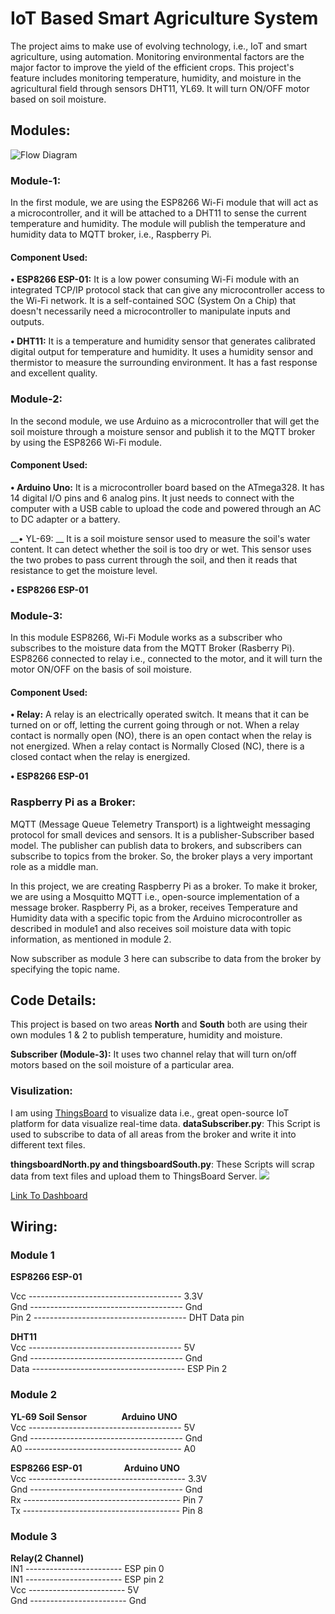# IoT Based Smart Agriculture System

The project aims to make use of evolving technology, i.e., IoT and smart agriculture, using automation. Monitoring environmental factors are the major factor to improve the yield of the efficient crops. This project's feature includes monitoring temperature, humidity, and moisture in the agricultural field through sensors DHT11, YL69. It will turn ON/OFF motor based on soil moisture.

## Modules:

![Flow Diagram](modules/Diagram12.jpg)

### Module-1:

In the first module, we are using the ESP8266 Wi-Fi module that will act as a microcontroller, and it will be attached to a DHT11 to sense the current temperature and humidity. The module will publish the temperature and humidity data to MQTT broker, i.e., Raspberry Pi.

#### Component Used:

__•    ESP8266 ESP-01:__ It is a low power consuming Wi-Fi module with an integrated TCP/IP protocol stack that can give any microcontroller access to the Wi-Fi network. It is a self-contained SOC (System On a Chip) that doesn't necessarily need a microcontroller to manipulate inputs and outputs.

__•    DHT11:__ It is a temperature and humidity sensor that generates calibrated digital output for temperature and humidity. It uses a humidity sensor and thermistor to measure the surrounding environment. It has a fast response and excellent quality.


### Module-2:

In the second module, we use Arduino as a microcontroller that will get the soil moisture through a moisture sensor and publish it to the MQTT broker by using the ESP8266 Wi-Fi module.

#### Component Used:

__•    Arduino Uno:__ It is a microcontroller board based on the ATmega328. It has 14 digital I/O pins and 6 analog pins. It just needs to connect with the computer with a USB cable to upload the code and powered through an AC to DC adapter or a battery.

__•    YL-69: __ It is a soil moisture sensor used to measure the soil's water content. It can detect whether the soil is too dry or wet. This sensor uses the two probes to pass current through the soil, and then it reads that resistance to get the moisture level.

__•    ESP8266 ESP-01__

### Module-3:

In this module ESP8266, Wi-Fi Module works as a subscriber who subscribes to the moisture data from the MQTT Broker (Rasberry Pi). ESP8266 connected to relay i.e., connected to the motor, and it will turn the motor ON/OFF on the basis of soil moisture.


#### Component Used:

__•    Relay:__ A relay is an electrically operated switch. It means that it can be turned on or off, letting the current going through or not. When a relay contact is normally open (NO), there is an open contact when the relay is not energized. When a relay contact is Normally Closed (NC), there is a closed contact when the relay is energized.

__•    ESP8266 ESP-01__


### Raspberry Pi as a Broker:

MQTT (Message Queue Telemetry Transport) is a lightweight messaging protocol for small devices and sensors. It is a publisher-Subscriber based model. The publisher can publish data to brokers, and subscribers can subscribe to topics from the broker. So, the broker plays a very important role as a middle man.

In this project, we are creating Raspberry Pi as a broker. To make it broker, we are using a Mosquitto MQTT i.e., open-source implementation of a message broker. Raspberry Pi, as a broker, receives Temperature and Humidity data with a specific topic from the Arduino microcontroller as described in module1 and also receives soil moisture data with topic information, as mentioned in module 2.

Now subscriber as module 3 here can subscribe to data from the broker by specifying the topic name.

## Code Details:
This project is based on two areas __North__ and __South__ both are using their own modules 1 & 2 to publish temperature, humidity and moisture.

__Subscriber (Module-3):__ It uses two channel relay that will turn on/off motors based on the soil moisture of a particular area.

### Visulization:

I am using [ThingsBoard](https://thingsboard.io/) to visualize data i.e., great open-source IoT platform for data visualize real-time data.
__dataSubscriber.py__: This Script is used to subscribe to data of all areas from the broker and write it into different text files.

__thingsboardNorth.py and thingsboardSouth.py__: These Scripts will scrap data from text files and upload them to ThingsBoard Server.
![](visualization/screenshot4.jpg)

[Link To Dashboard](https://demo.thingsboard.io/dashboards/d7455310-065d-11e8-83e6-1d8d2edf4f93?publicId=2ade3530-f6a2-11e7-abe9-1d8d2edf4f93)

## Wiring:

### Module 1

__ESP8266 ESP-01__  

Vcc     --------------------------------------     3.3V  
Gnd    --------------------------------------     Gnd  
Pin 2   --------------------------------------     DHT Data pin  

__DHT11__  
Vcc      --------------------------------------  5V  
Gnd     --------------------------------------   Gnd  
Data    --------------------------------------  ESP Pin 2  

### Module 2

__YL-69 Soil Sensor__&nbsp;&nbsp;&nbsp;&nbsp;&nbsp;&nbsp;&nbsp;&nbsp;&nbsp;&nbsp;&nbsp;&nbsp;&nbsp;&nbsp;__Arduino UNO__  
Vcc    --------------------------------------   5V  
Gnd   --------------------------------------   Gnd  
A0     ---------------------------------------  A0  


__ESP8266 ESP-01__&nbsp;&nbsp;&nbsp;&nbsp;&nbsp;&nbsp;&nbsp;&nbsp;&nbsp;&nbsp;&nbsp;&nbsp;&nbsp;&nbsp;&nbsp;&nbsp;&nbsp;__Arduino UNO__  
Vcc     ---------------------------------------    3.3V  
Gnd     --------------------------------------     Gnd  
Rx      ---------------------------------------    Pin 7  
Tx      ---------------------------------------    Pin 8  

### Module 3

__Relay(2 Channel)__  
IN1        ------------------------    ESP pin 0  
IN1        ------------------------    ESP pin 2  
Vcc       ------------------------    5V  
Gnd      ------------------------    Gnd  
